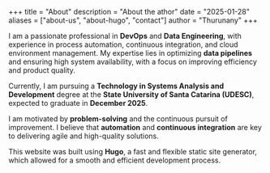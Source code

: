 +++
title = "About"
description = "About the athor"
date = "2025-01-28"
aliases = ["about-us", "about-hugo", "contact"]
author = "Thurunany"
+++

I am a passionate professional in **DevOps** and **Data Engineering**, with experience in process automation, continuous integration, and cloud environment management. My expertise lies in optimizing **data pipelines** and ensuring high system availability, with a focus on improving efficiency and product quality.

Currently, I am pursuing a **Technology in Systems Analysis and Development** degree at the **State University of Santa Catarina (UDESC)**, expected to graduate in **December 2025**.

I am motivated by **problem-solving** and the continuous pursuit of improvement. I believe that **automation** and **continuous integration** are key to delivering agile and high-quality solutions.

This website was built using **Hugo**, a fast and flexible static site generator, which allowed for a smooth and efficient development process.

